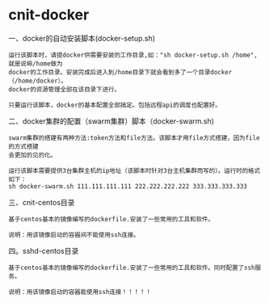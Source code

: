 # cnit-docker
一、docker的自动安装脚本(docker-setup.sh)

    运行该脚本时，请提docker供需要安装的工作目录,如："sh docker-setup.sh /home",就是说嘛/home做为
    docker的工作目录。安装完成后进入到/home目录下就会看到多了一个目录docker（/home/docker）。
    docker的资源管理全部在该目录下进行。

    只要运行该脚本，docker的基本配置全部搞定。包括远程api的调度也配置好。

二、docker集群的配置（swarm集群）脚本（docker-swarm.sh)

    swarm集群的搭建有两种方法:token方法和file方法。该脚本才用file方式搭建，因为file的方式搭建
    会更加的见的化。

    运行该脚本需要提供3台集群主机的ip地址（该脚本时针对3台主机集群而写的）。运行时的格式如下：
    sh docker-swarm.sh 111.111.111.111 222.222.222.222 333.333.333.333

三、cnit-centos目录
 
    基于centos基本的镜像编写的dockerfile.安装了一些常用的工具和软件。

    说明：用该镜像启动的容器间不能使用ssh连接。

四。sshd-centos目录

    基于centos基本的镜像编写的dockerfile.安装了一些常用的工具和软件。同时配置了ssh服务。

    说明：用该镜像启动的容器能使用ssh连接！！！！！

